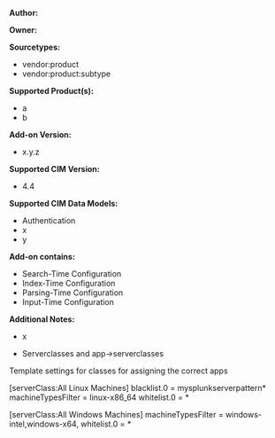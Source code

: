 **Author:**

**Owner:**

**Sourcetypes:**

* vendor:product
* vendor:product:subtype

**Supported Product(s):**

* a
* b

**Add-on Version:**

* x.y.z

**Supported CIM Version:**

* 4.4

**Supported CIM Data Models:**

* Authentication
* x
* y

**Add-on contains:**

* Search-Time Configuration
* Index-Time Configuration
* Parsing-Time Configuration
* Input-Time Configuration

**Additional Notes:**

* x

* Serverclasses and app->serverclasses

Template settings for classes for assigning the correct apps

[serverClass:All Linux Machines]
blacklist.0 = mysplunkserverpattern*
machineTypesFilter = linux-x86_64
whitelist.0 = *

[serverClass:All Windows Machines]
machineTypesFilter = windows-intel,windows-x64,
whitelist.0 = *